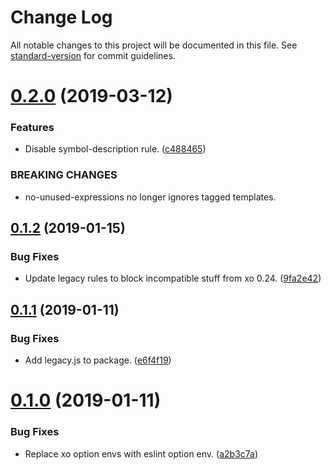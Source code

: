 # Change Log

All notable changes to this project will be documented in this file. See [standard-version](https://github.com/conventional-changelog/standard-version) for commit guidelines.

# [0.2.0](https://github.com/cfware/eslint-config-browser/compare/v0.1.2...v0.2.0) (2019-03-12)


### Features

* Disable symbol-description rule. ([c488465](https://github.com/cfware/eslint-config-browser/commit/c488465))


### BREAKING CHANGES

* no-unused-expressions no longer ignores tagged
templates.



## [0.1.2](https://github.com/cfware/eslint-config-browser/compare/v0.1.1...v0.1.2) (2019-01-15)


### Bug Fixes

* Update legacy rules to block incompatible stuff from xo 0.24. ([9fa2e42](https://github.com/cfware/eslint-config-browser/commit/9fa2e42))



## [0.1.1](https://github.com/cfware/eslint-config-browser/compare/v0.1.0...v0.1.1) (2019-01-11)


### Bug Fixes

* Add legacy.js to package. ([e6f4f19](https://github.com/cfware/eslint-config-browser/commit/e6f4f19))



# [0.1.0](https://github.com/cfware/eslint-config-browser/compare/a2b3c7a...v0.1.0) (2019-01-11)


### Bug Fixes

* Replace xo option envs with eslint option env. ([a2b3c7a](https://github.com/cfware/eslint-config-browser/commit/a2b3c7a))
